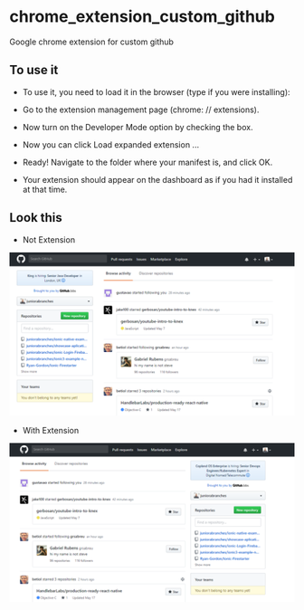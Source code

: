 # chrome_extension_custom_github
Google chrome extension for custom github

## To use it

* To use it, you need to load it in the browser (type if you were installing):

* Go to the extension management page (chrome: // extensions).

* Now turn on the Developer Mode option by checking the box.

* Now you can click Load expanded extension ...

* Ready! Navigate to the folder where your manifest is, and click OK.

* Your extension should appear on the dashboard as if you had it installed at that time.

## Look this

* Not Extension

![Not Extension](assets/not_extension.PNG)

* With Extension

![With Extension](assets/with_extension.PNG)
